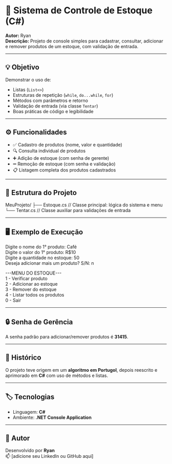 # 🧮 Sistema de Controle de Estoque (C#)

**Autor:** Ryan  
**Descrição:** Projeto de console simples para cadastrar, consultar, adicionar e remover produtos de um estoque, com validação de entrada.

---

## 💡 Objetivo
Demonstrar o uso de:
- Listas (`List<>`)
- Estruturas de repetição (`while`, `do...while`, `for`)
- Métodos com parâmetros e retorno
- Validação de entrada (via classe `Tentar`)
- Boas práticas de código e legibilidade

---

## ⚙️ Funcionalidades
- ✅ Cadastro de produtos (nome, valor e quantidade)
- 🔍 Consulta individual de produtos
- ➕ Adição de estoque (com senha de gerente)
- ➖ Remoção de estoque (com senha e validação)
- 📋 Listagem completa dos produtos cadastrados

---

## 🧠 Estrutura do Projeto
MeuProjeto/
├── Estoque.cs // Classe principal: lógica do sistema e menu
└── Tentar.cs // Classe auxiliar para validações de entrada

---

## 🖥️ Exemplo de Execução  
Digite o nome do 1° produto: Café  
Digite o valor do 1° produto: R$10  
Digite a quantidade no estoque: 50  
Deseja adicionar mais um produto? S/N: n  

---MENU DO ESTOQUE---  
1 - Verificar produto  
2 - Adicionar ao estoque  
3 - Remover do estoque  
4 - Listar todos os produtos  
0 - Sair  

---

## 🔒 Senha de Gerência
A senha padrão para adicionar/remover produtos é **31415**.

---

## 🧩 Histórico
O projeto teve origem em um **algoritmo em Portugol**, depois reescrito e aprimorado em **C#** com uso de métodos e listas.

---

## 🏷️ Tecnologias
- Linguagem: **C#**
- Ambiente: **.NET Console Application**

---

## 📎 Autor
Desenvolvido por **Ryan**  
📫 [adicione seu LinkedIn ou GitHub aqui]
